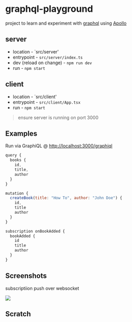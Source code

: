 # graphql-playground

project to learn and experiment with [graphql](https://graphql.org/) using [Apollo](https://www.apollographql.com/)

## server

- location - `src/server'
- entrypoint - `src/server/index.ts`
- dev (reload on change) - `npm run dev`
- run - `npm start`

## client

- location - `src/client'
- entrypoint - `src/client/App.tsx`
- run - `npm start`

> ensure server is running on port 3000

## Examples

Run via GraphiQL @ <http://localhost:3000/graphiql>

```js
query {
  books {
    id,
    title,
    author
  }
}

mutation {
  createBook(title: "How To", author: "John Doe") {
    id,
    title
    author
  }
}

subscription onBookAdded {
  bookAdded {
    id
    title
    author
  }
}
```

## Screenshots

subscriptiion push over websocket

![](https://www.evernote.com/l/AAEb4fvY3TtOUK1cIiahAMyfy3Hg1dv2l60B/image.png)

## Scratch

```



```
